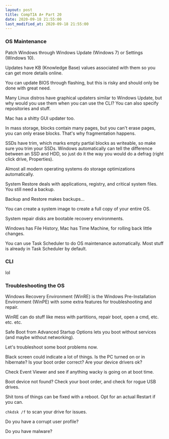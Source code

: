 ```yaml
---
layout: post
title: CompTIA A+ Part 20
date: 2020-09-18 21:55:00
last_modified_at: 2020-09-18 21:55:00
---
```


### OS Maintenance

Patch Windows through Windows Update (Windows 7) or Settings (Windows 10).

Updates have KB (Knowledge Base) values associated with them so you can get more details online.

You can update BIOS through flashing, but this is risky and should only be done with great need.

Many Linux distros have graphical updaters similar to Windows Update, but why would you use them when you can use the CLI? You can also specify repositories and stuff.

Mac has a shitty GUI updater too.

In mass storage, blocks contain many pages, but you can't erase pages, you can only erase blocks. That's why fragmentation happens.

SSDs have trim, which marks empty partial blocks as writeable, so make sure you trim your SSDs. Windows automatically can tell the difference between an SSD and HDD, so just do it the way you would do a defrag (right click drive, Properties).

Almost all modern operating systems do storage optimizations automatically.

System Restore deals with applications, registry, and critical system files. You still need a backup.

Backup and Restore makes backups...

You can create a system image to create a full copy of your entire OS.

System repair disks are bootable recovery environments.

Windows has File History, Mac has Time Machine, for rolling back little changes.

You can use Task Scheduler to do OS maintenance automatically. Most stuff is already in Task Scheduler by default.

### CLI

lol

### Troubleshooting the OS

Windows Recovery Environment (WinRE) is the Windows Pre-Installation Environment (WinPE) with some extra features for troubleshooting and repair.

WinRE can do stuff like mess with partitions, repair boot, open a cmd, etc. etc. etc.

Safe Boot from Advanced Startup Options lets you boot without services (and maybe without networking).

Let's troubleshoot some boot problems now.

Black screen could indicate a lot of things. Is the PC turned on or in hibernate? Is your boot order correct? Are your device drivers ok?

Check Event Viewer and see if anything wacky is going on at boot time.

Boot device not found? Check your boot order, and check for rogue USB drives.

Shit tons of things can be fixed with a reboot. Opt for an actual Restart if you can.

```chkdsk /f``` to scan your drive for issues.

Do you have a corrupt user profile?

Do you have malware?
